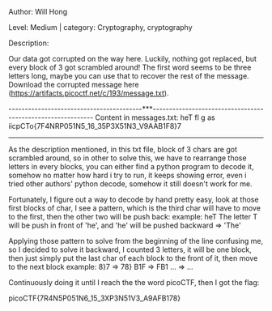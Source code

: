 Author: Will Hong

Level: Medium		| 	category: Cryptography, cryptography

Description:

Our data got corrupted on the way here. Luckily, nothing got replaced, but every block of 3 got scrambled around! The first word seems to be three letters long, maybe you can use that to recover the rest of the message.
Download the corrupted message here (https://artifacts.picoctf.net/c/193/message.txt).

-----------------------------------------***------------------------------------------------------------
Content in messages.txt:
	heT fl g as iicpCTo{7F4NRP051N5_16_35P3X51N3_V9AAB1F8}7

------------------------------------------------------------------------------------------------------------------------------------------------------

As the description mentioned, in this txt file, block of 3 chars are got scrambled around, so in other to solve this, we have to rearrange those letters in every blocks, you can either find a python program to decode it, somehow no matter how hard i try to run, it keeps showing error, even i tried other authors' python decode, somehow it still doesn't work for me.

Fortunately, I figure out a way to decode by hand pretty easy, look at those first blocks of char, I see a pattern, which is the third char will have to move to the first, then the other two will be push back:
	example: heT		The letter T will be push in front of 'he', and 'he' will be pushed backward => 'The'

Applying those pattern to solve from the beginning of the line confusing me, so I decided to solve it backward, I counted 3 letters, it will be one block, then just simply put the last char of each block to the front of it, then move to the next block
	example: 8}7 	=>	78}
		 B1F	=>	FB1
		...	=>	...


Continuously doing it until I reach the the word picoCTF, then I got the flag:



picoCTF{7R4N5P051N6_15_3XP3N51V3_A9AFB178}


